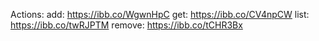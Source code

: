 Actions:
add: https://ibb.co/WgwnHpC
get: https://ibb.co/CV4npCW
list: https://ibb.co/twRJPTM
remove: https://ibb.co/tCHR3Bx
